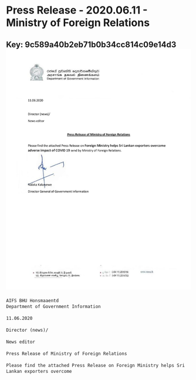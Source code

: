 # Press Release - 2020.06.11 - Ministry of Foreign Relations 
Key: 9c589a40b2eb71b0b34cc814c09e14d3 
![img](img/9c589a40b2eb71b0b34cc814c09e14d3.jpg)
---
```
AIFS BHU Honsmaaentd
Department of Government Information

11.06.2020

Director (news)/

News editor

Press Release of Ministry of Foreign Relations

Please find the attached Press Release on Foreign Ministry helps Sri Lankan exporters overcome

 

```
